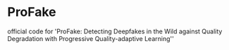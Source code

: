 # ProFake
official code for 'ProFake: Detecting Deepfakes in the Wild against Quality Degradation with Progressive Quality-adaptive Learning'' 
